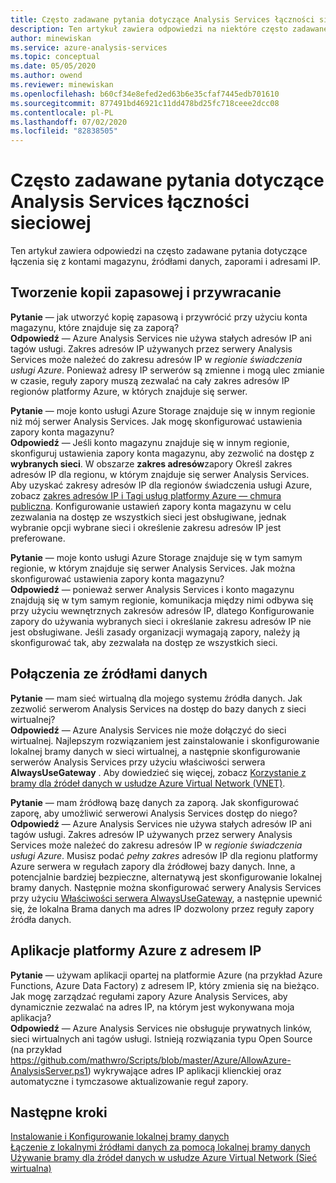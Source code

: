 ```yaml
---
title: Często zadawane pytania dotyczące Analysis Services łączności sieciowej | Microsoft Docs
description: Ten artykuł zawiera odpowiedzi na niektóre często zadawane pytania dotyczące Analysis Services łączności sieciowej.
author: minewiskan
ms.service: azure-analysis-services
ms.topic: conceptual
ms.date: 05/05/2020
ms.author: owend
ms.reviewer: minewiskan
ms.openlocfilehash: b60cf34e8efed2ed63b6e35cfaf7445edb701610
ms.sourcegitcommit: 877491bd46921c11dd478bd25fc718ceee2dcc08
ms.contentlocale: pl-PL
ms.lasthandoff: 07/02/2020
ms.locfileid: "82838505"
---
```

# <a name="frequently-asked-questions-about-analysis-services-network-connectivity"></a>Często zadawane pytania dotyczące Analysis Services łączności sieciowej

Ten artykuł zawiera odpowiedzi na często zadawane pytania dotyczące łączenia się z kontami magazynu, źródłami danych, zaporami i adresami IP.

## <a name="backup-and-restore"></a>Tworzenie kopii zapasowej i przywracanie

**Pytanie** — jak utworzyć kopię zapasową i przywrócić przy użyciu konta magazynu, które znajduje się za zaporą?   
**Odpowiedź** — Azure Analysis Services nie używa stałych adresów IP ani tagów usługi. Zakres adresów IP używanych przez serwery Analysis Services może należeć do zakresu adresów IP w *regionie świadczenia usługi Azure*. Ponieważ adresy IP serwerów są zmienne i mogą ulec zmianie w czasie, reguły zapory muszą zezwalać na cały zakres adresów IP regionów platformy Azure, w których znajduje się serwer.

**Pytanie** — moje konto usługi Azure Storage znajduje się w innym regionie niż mój serwer Analysis Services. Jak mogę skonfigurować ustawienia zapory konta magazynu?   
**Odpowiedź** — Jeśli konto magazynu znajduje się w innym regionie, skonfiguruj ustawienia zapory konta magazynu, aby zezwolić na dostęp z **wybranych sieci**. W obszarze **zakres adresów**zapory Określ zakres adresów IP dla regionu, w którym znajduje się serwer Analysis Services. Aby uzyskać zakresy adresów IP dla regionów świadczenia usługi Azure, zobacz [zakres adresów IP i Tagi usług platformy Azure — chmura publiczna](https://www.microsoft.com/download/details.aspx?id=56519). Konfigurowanie ustawień zapory konta magazynu w celu zezwalania na dostęp ze wszystkich sieci jest obsługiwane, jednak wybranie opcji wybrane sieci i określenie zakresu adresów IP jest preferowane. 

**Pytanie** — moje konto usługi Azure Storage znajduje się w tym samym regionie, w którym znajduje się serwer Analysis Services. Jak można skonfigurować ustawienia zapory konta magazynu?   
**Odpowiedź** — ponieważ serwer Analysis Services i konto magazynu znajdują się w tym samym regionie, komunikacja między nimi odbywa się przy użyciu wewnętrznych zakresów adresów IP, dlatego Konfigurowanie zapory do używania wybranych sieci i określanie zakresu adresów IP nie jest obsługiwane. Jeśli zasady organizacji wymagają zapory, należy ją skonfigurować tak, aby zezwalała na dostęp ze wszystkich sieci.


## <a name="data-source-connections"></a>Połączenia ze źródłami danych

**Pytanie** — mam sieć wirtualną dla mojego systemu źródła danych. Jak zezwolić serwerom Analysis Services na dostęp do bazy danych z sieci wirtualnej?   
**Odpowiedź** — Azure Analysis Services nie może dołączyć do sieci wirtualnej. Najlepszym rozwiązaniem jest zainstalowanie i skonfigurowanie lokalnej bramy danych w sieci wirtualnej, a następnie skonfigurowanie serwerów Analysis Services przy użyciu właściwości serwera **AlwaysUseGateway** . Aby dowiedzieć się więcej, zobacz [Korzystanie z bramy dla źródeł danych w usłudze Azure Virtual Network (VNET)](analysis-services-vnet-gateway.md).

**Pytanie** — mam źródłową bazę danych za zaporą. Jak skonfigurować zaporę, aby umożliwić serwerowi Analysis Services dostęp do niego?   
**Odpowiedź** — Azure Analysis Services nie używa stałych adresów IP ani tagów usługi. Zakres adresów IP używanych przez serwery Analysis Services może należeć do zakresu adresów IP w *regionie świadczenia usługi Azure*. Musisz podać *pełny zakres* adresów IP dla regionu platformy Azure serwera w regułach zapory dla źródłowej bazy danych. Inne, a potencjalnie bardziej bezpieczne, alternatywą jest skonfigurowanie lokalnej bramy danych. Następnie można skonfigurować serwery Analysis Services przy użyciu [Właściwości serwera AlwaysUseGateway](analysis-services-vnet-gateway.md#configure-alwaysusegateway-property), a następnie upewnić się, że lokalna Brama danych ma adres IP dozwolony przez reguły zapory źródła danych.

## <a name="azure-apps-with-ip-address"></a>Aplikacje platformy Azure z adresem IP

**Pytanie** — używam aplikacji opartej na platformie Azure (na przykład Azure Functions, Azure Data Factory) z adresem IP, który zmienia się na bieżąco. Jak mogę zarządzać regułami zapory Azure Analysis Services, aby dynamicznie zezwalać na adres IP, na którym jest wykonywana moja aplikacja?   
**Odpowiedź** — Azure Analysis Services nie obsługuje prywatnych linków, sieci wirtualnych ani tagów usługi. Istnieją rozwiązania typu Open Source (na przykład https://github.com/mathwro/Scripts/blob/master/Azure/AllowAzure-AnalysisServer.ps1) wykrywające adres IP aplikacji klienckiej oraz automatyczne i tymczasowe aktualizowanie reguł zapory.


## <a name="next-steps"></a>Następne kroki

[Instalowanie i Konfigurowanie lokalnej bramy danych](analysis-services-gateway-install.md)   
[Łączenie z lokalnymi źródłami danych za pomocą lokalnej bramy danych](analysis-services-gateway.md)   
[Używanie bramy dla źródeł danych w usłudze Azure Virtual Network (Sieć wirtualna)](analysis-services-vnet-gateway.md)
